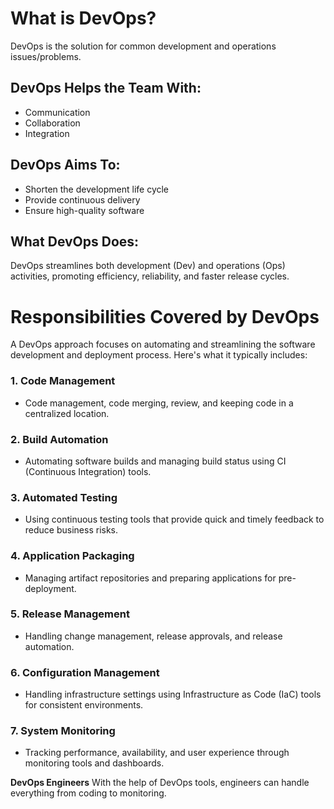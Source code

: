 #  What is DevOps?

DevOps is the solution for common development and operations issues/problems.

##  DevOps Helps the Team With:

- Communication
- Collaboration
- Integration

## DevOps Aims To:

-  Shorten the development life cycle
-  Provide continuous delivery
-  Ensure high-quality software

##  What DevOps Does:

DevOps streamlines both development (Dev) and operations (Ops) activities, promoting efficiency, reliability, and faster release cycles.



# Responsibilities Covered by DevOps

A DevOps approach focuses on automating and streamlining the software development and deployment process. Here's what it typically includes:


### 1. **Code Management**
-  Code management, code merging, review, and keeping code in a centralized location.

### 2. **Build Automation**
- Automating software builds and managing build status using CI (Continuous Integration) tools.

### 3. **Automated Testing**
-  Using continuous testing tools that provide quick and timely feedback to reduce business risks.

### 4. **Application Packaging**
- Managing artifact repositories and preparing applications for pre-deployment.

### 5. **Release Management**
- Handling change management, release approvals, and release automation.

### 6. **Configuration Management**
- Handling infrastructure settings using Infrastructure as Code (IaC) tools for consistent environments.

### 7. **System Monitoring**
- Tracking performance, availability, and user experience through monitoring tools and dashboards.


**DevOps Engineers** With the help of DevOps tools, engineers can handle everything from coding to monitoring.
